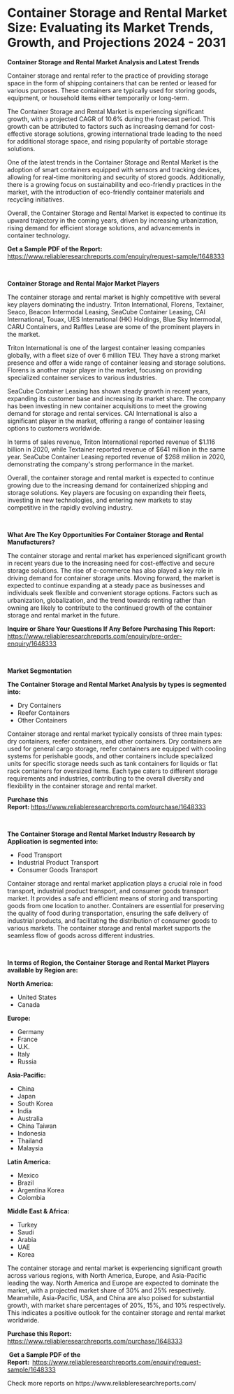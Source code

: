 <p><h1>Container Storage and Rental Market Size: Evaluating its Market Trends, Growth, and Projections 2024 - 2031</h1></p><p><strong>Container Storage and Rental Market Analysis and Latest Trends</strong></p>
<p><p>Container storage and rental refer to the practice of providing storage space in the form of shipping containers that can be rented or leased for various purposes. These containers are typically used for storing goods, equipment, or household items either temporarily or long-term.</p><p>The Container Storage and Rental Market is experiencing significant growth, with a projected CAGR of 10.6% during the forecast period. This growth can be attributed to factors such as increasing demand for cost-effective storage solutions, growing international trade leading to the need for additional storage space, and rising popularity of portable storage solutions.</p><p>One of the latest trends in the Container Storage and Rental Market is the adoption of smart containers equipped with sensors and tracking devices, allowing for real-time monitoring and security of stored goods. Additionally, there is a growing focus on sustainability and eco-friendly practices in the market, with the introduction of eco-friendly container materials and recycling initiatives.</p><p>Overall, the Container Storage and Rental Market is expected to continue its upward trajectory in the coming years, driven by increasing urbanization, rising demand for efficient storage solutions, and advancements in container technology.</p></p>
<p><strong>Get a Sample PDF of the Report:&nbsp;</strong> <a href="https://www.reliableresearchreports.com/enquiry/request-sample/1648333">https://www.reliableresearchreports.com/enquiry/request-sample/1648333</a></p>
<p>&nbsp;</p>
<p><strong>Container Storage and Rental Major Market Players</strong></p>
<p><p>The container storage and rental market is highly competitive with several key players dominating the industry. Triton International, Florens, Textainer, Seaco, Beacon Intermodal Leasing, SeaCube Container Leasing, CAI International, Touax, UES International (HK) Holdings, Blue Sky Intermodal, CARU Containers, and Raffles Lease are some of the prominent players in the market.</p><p>Triton International is one of the largest container leasing companies globally, with a fleet size of over 6 million TEU. They have a strong market presence and offer a wide range of container leasing and storage solutions. Florens is another major player in the market, focusing on providing specialized container services to various industries.</p><p>SeaCube Container Leasing has shown steady growth in recent years, expanding its customer base and increasing its market share. The company has been investing in new container acquisitions to meet the growing demand for storage and rental services. CAI International is also a significant player in the market, offering a range of container leasing options to customers worldwide.</p><p>In terms of sales revenue, Triton International reported revenue of $1.116 billion in 2020, while Textainer reported revenue of $641 million in the same year. SeaCube Container Leasing reported revenue of $268 million in 2020, demonstrating the company's strong performance in the market.</p><p>Overall, the container storage and rental market is expected to continue growing due to the increasing demand for containerized shipping and storage solutions. Key players are focusing on expanding their fleets, investing in new technologies, and entering new markets to stay competitive in the rapidly evolving industry.</p></p>
<p>&nbsp;</p>
<p><strong>What Are The Key Opportunities For Container Storage and Rental Manufacturers?</strong></p>
<p><p>The container storage and rental market has experienced significant growth in recent years due to the increasing need for cost-effective and secure storage solutions. The rise of e-commerce has also played a key role in driving demand for container storage units. Moving forward, the market is expected to continue expanding at a steady pace as businesses and individuals seek flexible and convenient storage options. Factors such as urbanization, globalization, and the trend towards renting rather than owning are likely to contribute to the continued growth of the container storage and rental market in the future.</p></p>
<p><strong>Inquire or Share Your Questions If Any Before Purchasing This Report:</strong> <a href="https://www.reliableresearchreports.com/enquiry/pre-order-enquiry/1648333">https://www.reliableresearchreports.com/enquiry/pre-order-enquiry/1648333</a></p>
<p>&nbsp;</p>
<p><strong>Market Segmentation</strong></p>
<p><strong>The Container Storage and Rental Market Analysis by types is segmented into:</strong></p>
<p><ul><li>Dry Containers</li><li>Reefer Containers</li><li>Other Containers</li></ul></p>
<p><p>Container storage and rental market typically consists of three main types: dry containers, reefer containers, and other containers. Dry containers are used for general cargo storage, reefer containers are equipped with cooling systems for perishable goods, and other containers include specialized units for specific storage needs such as tank containers for liquids or flat rack containers for oversized items. Each type caters to different storage requirements and industries, contributing to the overall diversity and flexibility in the container storage and rental market.</p></p>
<p><strong>Purchase this Report:&nbsp;</strong><a href="https://www.reliableresearchreports.com/purchase/1648333">https://www.reliableresearchreports.com/purchase/1648333</a></p>
<p>&nbsp;</p>
<p><strong>The Container Storage and Rental Market Industry Research by Application is segmented into:</strong></p>
<p><ul><li>Food Transport</li><li>Industrial Product Transport</li><li>Consumer Goods Transport</li></ul></p>
<p><p>Container storage and rental market application plays a crucial role in food transport, industrial product transport, and consumer goods transport market. It provides a safe and efficient means of storing and transporting goods from one location to another. Containers are essential for preserving the quality of food during transportation, ensuring the safe delivery of industrial products, and facilitating the distribution of consumer goods to various markets. The container storage and rental market supports the seamless flow of goods across different industries.</p></p>
<p>&nbsp;</p>
<p><strong>In terms of Region, the Container Storage and Rental Market Players available by Region are:</strong></p>
<p>
    <p> <strong> North America: </strong>
        <ul>
            <li>United States</li>
            <li>Canada</li>
        </ul>
        </p> 
    <p> <strong> Europe: </strong>
        <ul>
            <li>Germany</li>
            <li>France</li>
            <li>U.K.</li>
            <li>Italy</li>
            <li>Russia</li>
        </ul>
        </p> 
    <p> <strong> Asia-Pacific: </strong>
        <ul>
            <li>China</li>
            <li>Japan</li>
            <li>South Korea</li>
            <li>India</li>
            <li>Australia</li>
            <li>China Taiwan</li>
            <li>Indonesia</li>
            <li>Thailand</li>
            <li>Malaysia</li>
        </ul>
        </p> 
    <p> <strong> Latin America: </strong>
        <ul>
            <li>Mexico</li>
            <li>Brazil</li>
            <li>Argentina Korea</li>
            <li>Colombia</li>
        </ul>
        </p> 
    <p> <strong> Middle East & Africa: </strong>
        <ul>
            <li>Turkey</li>
            <li>Saudi</li>
            <li>Arabia</li>
            <li>UAE</li>
            <li>Korea</li>
        </ul>
    </p>
    </p>
<p><p>The container storage and rental market is experiencing significant growth across various regions, with North America, Europe, and Asia-Pacific leading the way. North America and Europe are expected to dominate the market, with a projected market share of 30% and 25% respectively. Meanwhile, Asia-Pacific, USA, and China are also poised for substantial growth, with market share percentages of 20%, 15%, and 10% respectively. This indicates a positive outlook for the container storage and rental market worldwide.</p></p>
<p><strong>Purchase this Report: </strong><a href="https://www.reliableresearchreports.com/purchase/1648333">https://www.reliableresearchreports.com/purchase/1648333</a></p>
<p>&nbsp;<strong>Get a Sample PDF of the Report:&nbsp;&nbsp;</strong><a href="https://www.reliableresearchreports.com/enquiry/request-sample/1648333">https://www.reliableresearchreports.com/enquiry/request-sample/1648333</a></p>
<p><strong></strong></p>
<p>Check more reports on https://www.reliableresearchreports.com/</p>